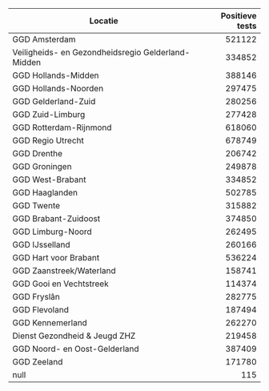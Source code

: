 | Locatie | Positieve tests |
|---------|----------------:|
| GGD Amsterdam                            | 521122 |
| Veiligheids- en Gezondheidsregio Gelderland-Midden | 334852 |
| GGD Hollands-Midden                      | 388146 |
| GGD Hollands-Noorden                     | 297475 |
| GGD Gelderland-Zuid                      | 280256 |
| GGD Zuid-Limburg                         | 277428 |
| GGD Rotterdam-Rijnmond                   | 618060 |
| GGD Regio Utrecht                        | 678749 |
| GGD Drenthe                              | 206742 |
| GGD Groningen                            | 249878 |
| GGD West-Brabant                         | 334852 |
| GGD Haaglanden                           | 502785 |
| GGD Twente                               | 315882 |
| GGD Brabant-Zuidoost                     | 374850 |
| GGD Limburg-Noord                        | 262495 |
| GGD IJsselland                           | 260166 |
| GGD Hart voor Brabant                    | 536224 |
| GGD Zaanstreek/Waterland                 | 158741 |
| GGD Gooi en Vechtstreek                  | 114374 |
| GGD Fryslân                              | 282775 |
| GGD Flevoland                            | 187494 |
| GGD Kennemerland                         | 262270 |
| Dienst Gezondheid & Jeugd ZHZ            | 219458 |
| GGD Noord- en Oost-Gelderland            | 387409 |
| GGD Zeeland                              | 171780 |
| null                                     |   115 |
